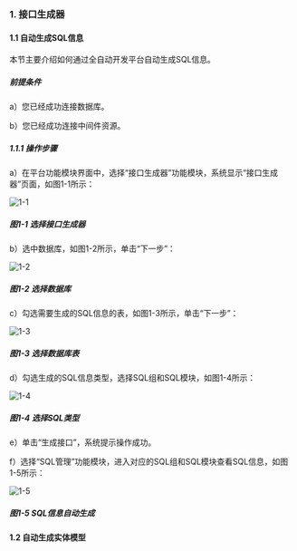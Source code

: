 ### 1. 接口生成器

#### 1.1 自动生成SQL信息

本节主要介绍如何通过全自动开发平台自动生成SQL信息。

##### 前提条件

a）您已经成功连接数据库。

b）您已经成功连接中间件资源。

##### 1.1.1 操作步骤

a）在平台功能模块界面中，选择“接口生成器”功能模块，系统显示“接口生成器”页面，如图1-1所示：

![1-1](https://www.feisuanyz.com/fsimage/ks-image/ks_13-00_img.png)

##### 图1-1 选择接口生成器

b）选中数据库，如图1-2所示，单击“下一步”：

![1-2](https://www.feisuanyz.com/fsimage/ks-image/ks_13-01_img.png)

##### 图1-2 选择数据库

c）勾选需要生成的SQL信息的表，如图1-3所示，单击“下一步”：

![1-3](https://www.feisuanyz.com/fsimage/ks-image/ks_13-2_img.png)

##### 图1-3 选择数据库表

d）勾选生成的SQL信息类型，选择SQL组和SQL模块，如图1-4所示：

![1-4](https://www.feisuanyz.com/fsimage/ks-image/ks_13-3_img.png)

##### 图1-4 选择SQL类型

e）单击“生成接口”，系统提示操作成功。

f）选择“SQL管理”功能模块，进入对应的SQL组和SQL模块查看SQL信息，如图1-5所示：

![1-5](https://www.feisuanyz.com/fsimage/ks-image/ks_13-4_img.png)

##### 图1-5 SQL信息自动生成

#### 1.2 自动生成实体模型
